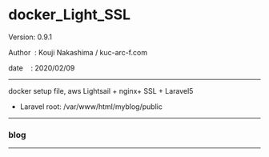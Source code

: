 ﻿# docker_Light_SSL

 Version: 0.9.1

 Author  : Kouji Nakashima / kuc-arc-f.com

 date    : 2020/02/09

***

docker setup file, aws Lightsail + nginx+ SSL + Laravel5

* Laravel root: /var/www/html/myblog/public

***
### blog


***

